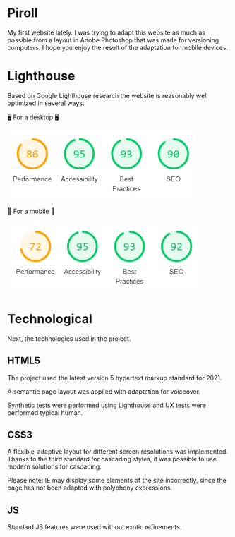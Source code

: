 # Piroll
My first website lately. I was trying to adapt this website as much as possible from a layout in Adobe Photoshop that was made for versioning computers. I hope you enjoy the result of the adaptation for mobile devices.

# Lighthouse
Based on Google Lighthouse research the website is reasonably well optimized in several ways.

🖥 For a desktop 🖥

![Google Lighthouse research for desktop](https://github.com/anpilogov-com/Piroll/blob/Development/desktop%20.png?raw=true) 


📱 For a mobile 📱

![Google Lighthouse research for mobile](https://github.com/anpilogov-com/Piroll/blob/Development/mobiles.png?raw=true) 


# Technological
Next, the technologies used in the project.

## HTML5
The project used the latest version 5 hypertext markup standard for 2021.

A semantic page layout was applied with adaptation for voiceover.

Synthetic tests were performed using Lighthouse and UX tests were performed  typical human.

## CSS3
A flexible-adaptive layout for different screen resolutions was implemented.
Thanks to the third standard for cascading styles, it was possible to use modern solutions for cascading.

Please note: IE may display some elements of the site incorrectly, since the page has not been adapted with polyphony expressions.

## JS
Standard JS features were used without exotic refinements.
